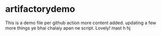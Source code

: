 # artifactorydemo

This is a demo file
per github action
more content added.
updating a few more things
ye bhai chalaiy apan ne script.
Lovely!
mast
h
hj
